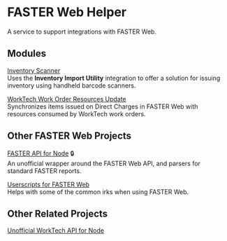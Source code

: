 # FASTER Web Helper

A service to support integrations with FASTER Web.

## Modules

[Inventory Scanner](./modules/inventoryScanner/README.md)<br />
Uses the **Inventory Import Utility** integration to offer
a solution for issuing inventory using handheld barcode scanners.

[WorkTech Work Order Resources Update](./modules/worktechUpdate/README.md)<br />
Synchronizes items issued on Direct Charges in FASTER Web
with resources consumed by WorkTech work orders.

## Other FASTER Web Projects

[FASTER API for Node](https://github.com/cityssm/node-faster-api) 🔒<br />
An unofficial wrapper around the FASTER Web API, and parsers for standard FASTER reports.

[Userscripts for FASTER Web](https://github.com/cityssm/userscripts?tab=readme-ov-file#userscripts-for-faster-web)<br />
Helps with some of the common irks when using FASTER Web.

## Other Related Projects

[Unofficial WorkTech API for Node](https://github.com/cityssm/node-worktech-api)